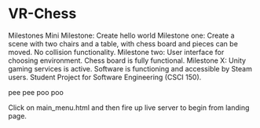 # VR-Chess

Milestones
Mini Milestone: Create hello world 
Milestone one: Create a scene with two chairs and a table, with chess board and pieces can be moved. No collision functionality.
Milestone two: User interface for choosing environment. Chess board is fully functional.
Milestone X: Unity gaming services is active. Software is functioning and accessible by Steam users. 
Student Project for Software Engineering (CSCI 150).

pee pee poo poo

Click on main_menu.html and then fire up live server to begin from landing page.